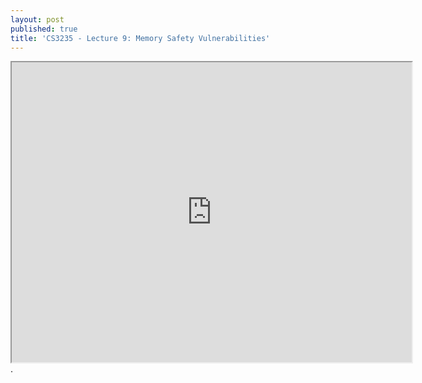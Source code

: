 ```yaml
---
layout: post
published: true
title: 'CS3235 - Lecture 9: Memory Safety Vulnerabilities'
---
```

<iframe src="https://drive.google.com/file/d/1n246DqqfJ8DirDYdmZfnA9kwKwshs-Yj/preview" width="640" height="480"></iframe>.
